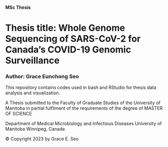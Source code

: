 **MSc Thesis**

# Thesis title: Whole Genome Sequencing of SARS-CoV-2 for Canada’s COVID-19 Genomic Surveillance
### Author: Grace Eunchong Seo

This repository contains codes used in bash and RStudio for thesis data analysis and visualization.

A Thesis submitted to the Faculty of Graduate Studies of the University of Manitoba
in partial fulfilment of the requirements of the degree of MASTER OF SCIENCE

Department of Medical Microbiology and Infectious Diseases
University of Manitoba
Winnipeg, Canada

© Copyright 2023 by Grace E. Seo

